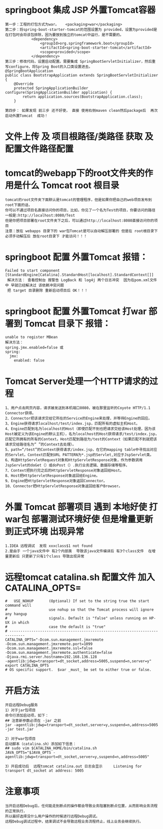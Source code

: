 
# springboot  集成  JSP 外置Tomcat容器
    第一步：工程的打包方式为war。   <packaging>war</packaging>
    第二步：将spring-boot-starter-tomcat的范围设置为 provided，设置为provided是在打包时会将该包排除，因为要放到独立的tomcat中运行，是不需要的。
                <dependency>
                    <groupId>org.springframework.boot</groupId>
                    <artifactId>spring-boot-starter-tomcat</artifactId>
                    <scope>provided</scope>
                </dependency>
    第三步：修改代码，设置启动配置。需要集成 SpringBootServletInitializer，然后重写configure，将Spring Boot的入口类设置进去。
    @SpringBootApplication
    public class BootstrapApplication extends SpringBootServletInitializer {
        @Override
        protected SpringApplicationBuilder configure(SpringApplicationBuilder application) {
            return application.sources(BootstrapApplication.class);
        }
        
    第四步： 如果发现 前三步 还不好使， 直接 使用右侧maven clean然后package后  再次启动外置Tomcat  成功！
#  文件上传 及 项目根路径/类路径 获取  及 配置文件路径配置



# tomcat的webapp下的root文件夹的作用是什么  Tomcat root 根目录
    tomcat的root文件夹下面默认是tomcat的管理程序，但是如果你把自己的web项目发布到root下面的话，
    你可以不通过项目名直接访问你的项目，比如，你见了一个名为Test的项目，你要访问的路径一般是:http://localhost:8080/Test
    但是你把项目部署在root文件夹下之后，可以通过http://localhost:8080直接访问你的项目
    注意：放在 webapps 目录下的 war包Tomcat是可以自动解压部署的 但是在 root根目录下 必须手动解压后 放在root目录下 才能访问！！！


#  springboot 配置 外置Tomcat  报错：
    Failed to start component [StandardEngine[Catalina].StandardHost[localhost].StandardContext[]]
     解决方法： 查看控制台 报警告 LogBack 和 log4j 两个日志冲突  因为在pom.xml文件中 早就已经解决过 该依赖冲突问题
     把 target 目录删除 重新启动项目后 OK！！！

#  springboot 配置 外置Tomcat  打war 部署到 Tomcat 目录下 报错：
    unable to register MBean
    解决方法：  
    spring.jmx.enabled=false 或
    spring:
      jmx:
        enabled: false
        
# Tomcat Server处理一个HTTP请求的过程

    1、用户点击网页内容，请求被发送到本机端口8080，被在那里监听的Coyote HTTP/1.1 Connector获得。 
    2、Connector把该请求交给它所在的Service的Engine来处理，并等待Engine的回应。 
    3、Engine获得请求localhost/test/index.jsp，匹配所有的虚拟主机Host。 
    4、Engine匹配到名为localhost的Host（即使匹配不到也把请求交给该Host处理，因为该Host被定义为该Engine的默认主机），名为localhost的Host获得请求/test/index.jsp，匹配它所拥有的所有的Context。Host匹配到路径为/test的Context（如果匹配不到就把该请求交给路径名为“ ”的Context去处理）。 
    5、path=“/test”的Context获得请求/index.jsp，在它的mapping table中寻找出对应的Servlet。Context匹配到URL PATTERN为*.jsp的Servlet,对应于JspServlet类。 
    6、构造HttpServletRequest对象和HttpServletResponse对象，作为参数调用JspServlet的doGet（）或doPost（）.执行业务逻辑、数据存储等程序。 
    7、Context把执行完之后的HttpServletResponse对象返回给Host。 
    8、Host把HttpServletResponse对象返回给Engine。 
    9、Engine把HttpServletResponse对象返回Connector。 
    10、Connector把HttpServletResponse对象返回给客户Browser。
        
        
#  外置 Tomcat 部署项目 遇到 本地好使 打war包 部署测试环境好使  但是增量更新到正式环境 出现异常
    1.IDEA 远程调试  发现 xxxclass$1 not found   
    2.是由于 一个java文件中 有2个内部类  导致该java文件编译后 有3个class文件  在增量更新后 只更新了只有1个class 导致出现异常
    
    
#  远程tomcat catalina.sh 配置文件 加入  CATALINA_OPTS=
    #   USE_NOHUP       (Optional) If set to the string true the start command will
    #                   use nohup so that the Tomcat process will ignore any hangup
    #                   signals. Default is "false" unless running on HP-UX in which
    #                   case the default is "true"
    # -----------------------------------------------------------------------------
    CATALINA_OPTS="-Dcom.sun.management.jmxremote
    -Dcom.sun.management.jmxremote.port=1099
    -Dcom.sun.management.jmxremote.ssl=false
    -Dcom.sun.management.jmxremote.authenticate=false
    -Djava.rmi.server.hostname=192.168.136.128
    -agentlib:jdwp=transport=dt_socket,address=5005,suspend=n,server=y"
    export CATALINA_OPTS
    # OS specific support.  $var _must_ be set to either true or false.

#  开启方法
    开启远程Debug服务
    1）对于jar包项目
    命令行添加启动项，如下：
    ## 注意新参数必须在 -jar 之前
    jar -agentlib:jdwp=transport=dt_socket,server=y,suspend=n,address=5005 -jar test.jar
    
    2）对于war包项目
    启动脚本（catalina.sh）添加如下信息：
    ## sudo vim $CATALINA_HOME/bin/catalina.sh
    JAVA_OPTS="$JAVA_OPTS -agentlib:jdwp=transport=dt_socket,server=y,suspend=n,address=5005"

    3）开启成功后  远程tomcat catalina.out 日志会显示     Listening for transport dt_socket at address: 5005 
    
# 注意事项
    当开启远程Debug后，任何能走到断点的操作都会导致业务阻塞到断点位置，从而影响业务流程的正常执行，
    所以最好选择没什么用户操作的时候进行远程Debug调试。
    远程Debug调试过程中，结束调试不会导致远程业务流程终止，线上业务会继续执行。
    

